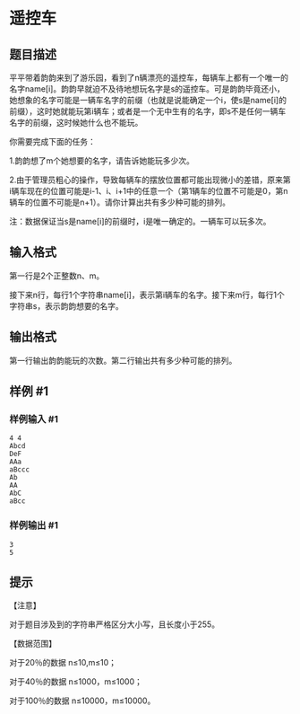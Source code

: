 # 遥控车

## 题目描述

平平带着韵韵来到了游乐园，看到了n辆漂亮的遥控车，每辆车上都有一个唯一的名字name[i]。韵韵早就迫不及待地想玩名字是s的遥控车。可是韵韵毕竟还小，她想象的名字可能是一辆车名字的前缀（也就是说能确定一个i，使s是name[i]的前缀），这时她就能玩第i辆车；或者是一个无中生有的名字，即s不是任何一辆车名字的前缀，这时候她什么也不能玩。

你需要完成下面的任务：

1.韵韵想了m个她想要的名字，请告诉她能玩多少次。

2.由于管理员粗心的操作，导致每辆车的摆放位置都可能出现微小的差错，原来第i辆车现在的位置可能是i-1、i、i+1中的任意一个（第1辆车的位置不可能是0，第n辆车的位置不可能是n+1）。请你计算出共有多少种可能的排列。

注：数据保证当s是name[i]的前缀时，i是唯一确定的。一辆车可以玩多次。


## 输入格式

第一行是2个正整数n、m。

接下来n行，每行1个字符串name[i]，表示第i辆车的名字。接下来m行，每行1个字符串s，表示韵韵想要的名字。


## 输出格式

第一行输出韵韵能玩的次数。第二行输出共有多少种可能的排列。


## 样例 #1

### 样例输入 #1
```
4 4
Abcd
DeF
AAa
aBccc
Ab
AA
AbC
aBcc
```

### 样例输出 #1

```
3
5
```

## 提示

【注意】

对于题目涉及到的字符串严格区分大小写，且长度小于255。

【数据范围】

对于20％的数据 n≤10,m≤10；

对于40％的数据 n≤1000，m≤1000；

对于100％的数据 n≤10000，m≤10000。

